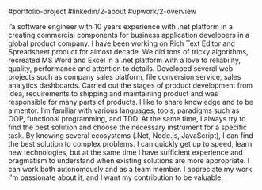 #portfolio-project
#linkedin/2-about
#upwork/2-overview

I’a software engineer with 10 years experience with .net platform in a creating commercial components for business application developers in a global product company. 
I have been working on Rich Text Editor and Spreadsheet product for almost decade. We did tons of tricky algorithms, recreated MS Word and Excel in a .net platform with a love to reliability, quality, performance and attention to details.
Developed several web projects such as company sales platform, file conversion service, sales analytics dashboards.
Carried out the stages of product development from idea, requirements to shipping and maintaining product and was responsible for many parts of products. I like to share knowledge and to be a mentor.
I’m familiar with various languages, tools, paradigms such as OOP, functional programming, and TDD. At the same time, I always try to find the best solution and choose the necessary instrument for a specific task.
By knowing several ecosystems (.Net, Node.js, JavaScript), I can find the best solution to complex problems. I can quickly get up to speed, learn new technologies, but at the same time I have sufficient experience and pragmatism to understand when existing solutions are more appropriate. I can work both autonomously and as a team member. I appreciate my work, I'm passionate about it, and I want my contribution to be valuable.
